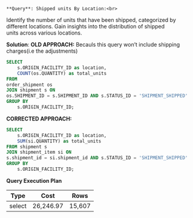     **Query**: Shipped units By Location:<br>
Identify the number of units that have been shipped, categorized by different locations. Gain insights into the distribution of shipped<br> units across various locations.<br>

**Solution**:
**OLD APPROACH:** Becauls this query won’t include shipping charges(i.e the adjustments)
```sql
SELECT
	s.ORIGIN_FACILITY_ID as location,
	COUNT(os.QUANTITY) as total_units
FROM
order_shipment os
JOIN shipment s ON
os.SHIPMENT_ID = s.SHIPMENT_ID AND s.STATUS_ID = 'SHIPMENT_SHIPPED'
GROUP BY
	s.ORIGIN_FACILITY_ID;
```

**CORRECTED APPROACH:**
```sql
SELECT
	s.ORIGIN_FACILITY_ID as location,
	SUM(si.QUANTITY) as total_units
FROM shipment s
JOIN shipment_item si ON
s.shipment_id = si.shipment_id AND s.STATUS_ID = 'SHIPMENT_SHIPPED'
GROUP BY
	s.ORIGIN_FACILITY_ID;
```
**Query Execution Plan**

| Type | Cost   |   Rows |
| --- |--------| --- |
select | 26,246.97 | 15,607

